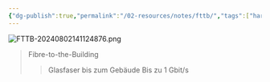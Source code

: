 ```yaml
---
{"dg-publish":true,"permalink":"/02-resources/notes/fttb/","tags":["hardware","netzwerk"],"noteIcon":"","updated":"2025-08-26T16:35:03.000+02:00"}
---
```


![FTTB-20240802141124876.png](/img/user/02%20-%20RESOURCES/Files/IMG/FTTB-20240802141124876.png)
>Fibre-to-the-Building
>>Glasfaser bis zum Gebäude
>>Bis zu 1 Gbit/s